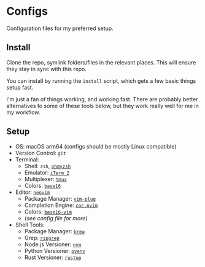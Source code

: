 # Configs

Configuration files for my preferred setup.

## Install

Clone the repo, symlink folders/files in the relevant places.
This will ensure they stay in sync with this repo.

You can install by running the `install` script, which gets a few basic things setup fast.

I'm just a fan of things working, and working fast.
There are probably better alternatives to some of these tools below, but they work really well for me in my workflow.

## Setup

- OS: macOS arm64 (configs should be mostly Linux compatible)
- Version Control: `git`
- Terminal:
  - Shell: `zsh`, [`ohmyzsh`](https://github.com/ohmyzsh/ohmyzsh)
  - Emulator: [`iTerm 2`](https://iterm2.com)
  - Multiplexer: [`tmux`](https://github.com/tmux/tmux/wiki)
  - Colors: [`base16`](https://github.com/chriskempson/base16)
- Editor: [`neovim`](https://neovim.io)
  - Package Manager: [`vim-plug`](https://github.com/junegunn/vim-plug)
  - Completion Engine: [`coc.nvim`](https://github.com/neoclide/coc.nvim)
  - Colors: [`base16-vim`](https://github.com/chriskempson/base16-vim)
  - (_see config file for more_)
- Shell Tools:
  - Package Manager: [`brew`](https://brew.sh)
  - Grep: [`ripgrep`](https://github.com/BurntSushi/ripgrep)
  - Node.js Versioner: [`nvm`](https://github.com/nvm-sh/nvm)
  - Python Versioner: [`pyenv`](https://github.com/pyenv/pyenv)
  - Rust Versioner: [`rustup`](https://rustup.rs)

